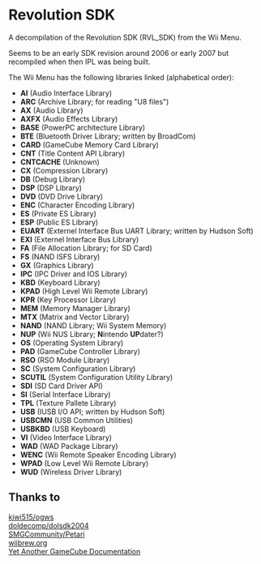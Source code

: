 Revolution SDK
==============
A decompilation of the Revolution SDK (RVL_SDK) from the Wii Menu.  

Seems to be an early SDK revision around 2006 or early 2007 but recompiled when then IPL was being built.

The Wii Menu has the following libraries linked (alphabetical order):
* **AI** (Audio Interface Library)
* **ARC** (Archive Library; for reading "U8 files")
* **AX** (Audio Library)
* **AXFX** (Audio Effects Library)
* **BASE** (PowerPC architecture Library)
* **BTE** (Bluetooth Driver Library; written by BroadCom)
* **CARD** (GameCube Memory Card Library)
* **CNT** (Title Content API Library)
* **CNTCACHE** (Unknown)
* **CX** (Compression Library)
* **DB** (Debug Library)
* **DSP** (DSP Library)
* **DVD** (DVD Drive Library)
* **ENC** (Character Encoding Library)
* **ES** (Private ES Library)
* **ESP** (Public ES Library)
* **EUART** (Externel Interface Bus UART Library; written by Hudson Soft)
* **EXI** (Externel Interface Bus Library)
* **FA** (File Allocation Library; for SD Card)
* **FS** (NAND ISFS Library)
* **GX** (Graphics Library)
* **IPC** (IPC Driver and IOS Library)
* **KBD** (Keyboard Library)
* **KPAD** (High Level Wii Remote Library)
* **KPR** (Key Processor Library)
* **MEM** (Memory Manager Library)
* **MTX** (Matrix and Vector Library)
* **NAND** (NAND Library; Wii System Memory)
* **NUP** (Wii NUS Library; **N**intendo **UP**dater?)
* **OS** (Operating System Library)
* **PAD** (GameCube Controller Library)
* **RSO** (RSO Module Library)
* **SC** (System Configuration Library)
* **SCUTIL** (System Configuration Utility Library)
* **SDI** (SD Card Driver API)
* **SI** (Serial Interface Library)
* **TPL** (Texture Pallete Library)
* **USB** (IUSB I/O API; written by Hudson Soft)
* **USBCMN** (USB Common Utilities)
* **USBKBD** (USB Keyboard)
* **VI** (Video Interface Library)
* **WAD** (WAD Package Library)
* **WENC** (Wii Remote Speaker Encoding Library)
* **WPAD** (Low Level Wii Remote Library)
* **WUD** (Wireless Driver Library)

Thanks to
---------
[kiwi515/ogws](https://github.com/kiwi515/ogws)  
[doldecomp/dolsdk2004](https://github.com/doldecomp/dolsdk2004)  
[SMGCommunity/Petari](https://github.com/SMGCommunity/Petari)  
[wiibrew.org](https://wiibrew.org)  
[Yet Another GameCube Documentation](https://www.gc-forever.com/yagcd)  
